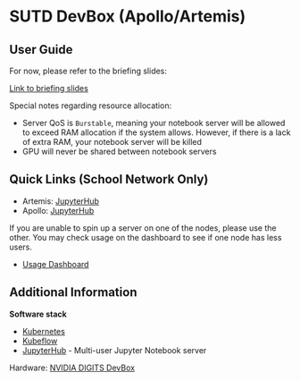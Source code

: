 # SUTD DevBox (Apollo/Artemis)

## User Guide

For now, please refer to the briefing slides:

[Link to briefing slides](https://docs.google.com/presentation/d/15b_r9AnETZ2Odiwv6FiapjR7DOePb3nIDLEFtr1kaRs/edit?usp=sharing)

Special notes regarding resource allocation:

* Server QoS is `Burstable`, meaning your notebook server will be allowed to exceed RAM allocation if the system allows. However, if there is a lack of extra RAM, your notebook server will be killed
* GPU will never be shared between notebook servers

## Quick Links (School Network Only)

* Artemis: [JupyterHub](http://10.12.97.79:30001/hub/login)
* Apollo: [JupyterHub](http://10.12.97.79:30002/hub/login)

If you are unable to spin up a server on one of the nodes, please use the other. You may check usage on the dashboard to see if one node has less users.

* [Usage Dashboard](http://10.12.97.79:30009/d/BbkYN82mz/devbox-dashboard)

## Additional Information

**Software stack**

* [Kubernetes](https://kubernetes.io/)
* [Kubeflow](https://www.kubeflow.org/)
* [JupyterHub](https://github.com/jupyterhub/jupyterhub) - Multi-user Jupyter Notebook server

Hardware: [NVIDIA DIGITS DevBox](https://developer.nvidia.com/devbox)